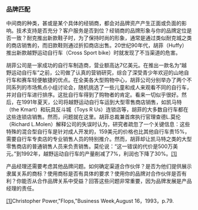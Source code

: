 ### 品牌匹配

中间商的种类，甚或是某个具体的经销商，都会对品牌资产产生正面或负面的影响。技术支持是否充分？客户服务是否到位？经销商的品牌形象与你的品牌定位是否一致？耐克推出新款鞋子时，为了保持时尚的形象，通常是通过类似耐克城之类的商店销售的，而旧款鞋则通过折扣商店出售。20世纪90年代，胡菲（Huffy）推出新款越野运动自行车（Cross Sport bike）时就发现了不当渠道的危害。

胡菲公司是一家成功的自行车制造商，营业额高达7亿美元。在推出一款名为“越野运动自行车”之前，公司做了认真的营销研究，综合了深受青少年欢迎的山地自行车和赛车轻便敏捷的优点。在全美各大型购物中心，胡菲公司分别举办了两个不同系列的市场焦点小组讨论会，随机挑选了一些儿童和成人来观看不同的自行车，并对自行车进行排序。这批自行车得到了购物者的肯定。看来一切似乎很好。然后，在1991年夏天，公司将越野运动自行车运到大型零售商店销售，如凯马特（the Kmart）和玩具反斗城（Toys R Us）连锁店等，胡菲的大多数自行车都在这些连锁店销售。然而，问题就在这里。胡菲总裁兼首席执行官理查德L.莫伦（Richard L.Molen）解释公司的失误时认为，研究者疏忽了一个关键信息：这些特殊的混合型自行车是针对成人开发的，159美元的价格也比其他自行车贵15%，需要自行车专卖店的专业销售人员的特别推介。然而，胡菲却让凯马特之类的大型零售商店的普通销售人员来负责销售。莫伦说：“这一错误的代价是500万美元。”到1992年，越野运动自行车的产量削减了7%，利润也下降了30%。[[1]](part0123.xhtml#ch1-back)

产品经理还需要考虑其他品牌问题。如何确定渠道合作伙伴？是否为他们提供展示隶属关系的商标？使用商标是否有具体的要求？使用你的品牌对合作伙伴是否有利？你能否从合作品牌关系中受益？回答这些问题非常重要，因为品牌发展是产品经理的责任。

[[1]](part0123.xhtml#ch1)Christopher Power,"Flops,"Business Week,August 16，1993，p.79.
